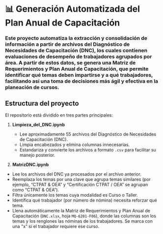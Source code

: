# 📊 Generación Automatizada del Plan Anual de Capacitación

### Este proyecto automatiza la extracción y consolidación de información a partir de archivos del Diagnóstico de Necesidades de Capacitación (DNC), los cuales contienen evaluaciones de desempeño de trabajadores agrupados por área. A partir de estos datos, se genera una Matriz de Requerimientos y Plan Anual de Capacitación, que permite identificar qué temas deben impartirse y a qué trabajadores, facilitando así una toma de decisiones más ágil y efectiva en la planeación de cursos.

## Estructura del proyecto

El repositorio está dividido en tres partes principales:

1. **Limpieza_del_DNC.ipynb**  
   - Lee aproximadamente 55 archivos del Diagnóstico de Necesidades de Capacitación (DNC).  
   - Limpia encabezados y elimina columnas innecesarias.  
   - Estandariza y convierte los archivos a formato `.csv` para facilitar su manejo posterior.
    
2. **MatrizDNC.ipynb**
- Lee los archivos del DNC ya procesados por el archivo anterior.
- Reemplaza los temas por una clave que agrupa temas similares (por ejemplo, “CTPAT & OEA” y “Certificación CTPAT / OEA” se agrupan como “CTPAT & OEA”).
- Filtra únicamente los temas cuya modalidad es Curso o Taller.
- Identifica qué trabajador (por número de nómina) necesita reforzar qué tema.
- Llena automáticamente la Matriz de Requerimientos y Plan Anual de Capacitación
 (`DNC.xlsx`, hoja `MQ-6201-F06`), donde las columnas son los temas y los renglones las nóminas de los trabajadores. Se marca con una "x" si el trabajador requiere ese curso.
